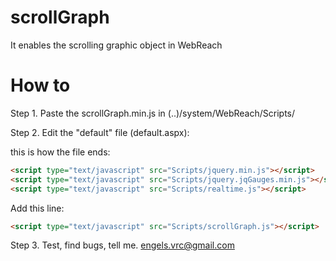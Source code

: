 # scrollGraph
It enables the scrolling graphic object in WebReach

# How to
Step 1. Paste the scrollGraph.min.js in (..)/system/WebReach/Scripts/

Step 2. Edit the "default" file (default.aspx):

this is how the file ends:
```html
<script type="text/javascript" src="Scripts/jquery.min.js"></script>
<script type="text/javascript" src="Scripts/jquery.jqGauges.min.js"></script>
<script type="text/javascript" src="Scripts/realtime.js"></script>
```
Add this line:
```html
<script type="text/javascript" src="Scripts/scrollGraph.js"></script>
```
Step 3. Test, find bugs, tell me. engels.vrc@gmail.com
